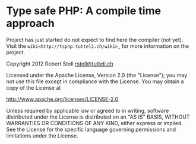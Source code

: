 Type safe PHP: A compile time approach
=====
Project has just started do not expect to find here the compiler (not yet).
Visit the `wiki<http://tsphp.tutteli.ch/wiki>`_ for more information on the project.



Copyright 2012 Robert Stoll <rstoll@tutteli.ch>

Licensed under the Apache License, Version 2.0 (the "License");
you may not use this file except in compliance with the License.
You may obtain a copy of the License at

http://www.apache.org/licenses/LICENSE-2.0

Unless required by applicable law or agreed to in writing, software
distributed under the License is distributed on an "AS IS" BASIS,
WITHOUT WARRANTIES OR CONDITIONS OF ANY KIND, either express or implied.
See the License for the specific language governing permissions and
limitations under the License.